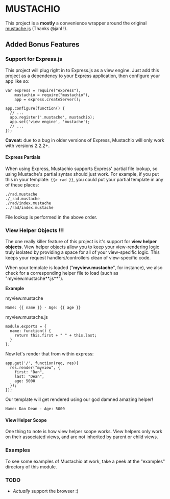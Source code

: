 MUSTACHIO
=========

This project is a **mostly** a convenience wrapper around the original [mustache.js](http://github.com/janl/mustache.js) (Thanks @janl !).


Added Bonus Features
--------------------

### Support for Express.js ###

This project will plug right in to Express.js as a view engine. Just add this project as a dependency to your Express application, then configure your app like so:
    
    var express = require("express"),
        mustachio = require("mustachio"),
        app = express.createServer();

    app.configure(function() {
      // ...
      app.register('.mustache', mustachio);
      app.set('view engine', 'mustache');
      // ...
    });

**Caveat:** due to a bug in older versions of Express, Mustachio will only work with versions 2.2.2+.


#### Express Partials ####

When using Express, Mustachio supports Express' partial file lookup, so using Mustache's partial syntax should just work. For example, if you put this in your template: `{{> rad }}`, you could put your partial template in any of these places:

    ./rad.mustache
    ./_rad.mustache
    ./rad/index.mustache
    ../rad/index.mustache

File lookup is performed in the above order.


### View Helper Objects !!! ###

The one really killer feature of this project is it's support for **view helper objects**. View helper objects allow you to keep your view-rendering logic truly isolated by providing a space for all of your view-specific logic. This keeps your request handlers/controllers clean of view-specific code.

When your template is loaded ("**myview.mustache**", for instance), we also check for a corresponding helper file to load (such as "myview.mustache**.js**").

**Example**

myview.mustache

    Name: {{ name }} - Age: {{ age }}

myview.mustache.js

    module.exports = {
      name: function() {
        return this.first + " " + this.last;
      }
    };

Now let's render that from within express:

    app.get('/', function(req, res){
      res.render("myview", {
        first: "Dan",
        last: "Dean",
        age: 5000
      });
    });

Our template will get rendered using our god damned amazing helper!

    Name: Dan Dean - Age: 5000


#### View Helper Scope ####

One thing to note is how view helper scope works. View helpers only work on their associated views, and are not inherited by parent or child views.


### Examples ###

To see some examples of Mustachio at work, take a peek at the "examples" directory of this module.


### TODO ###

* *Actually* support the browser :)